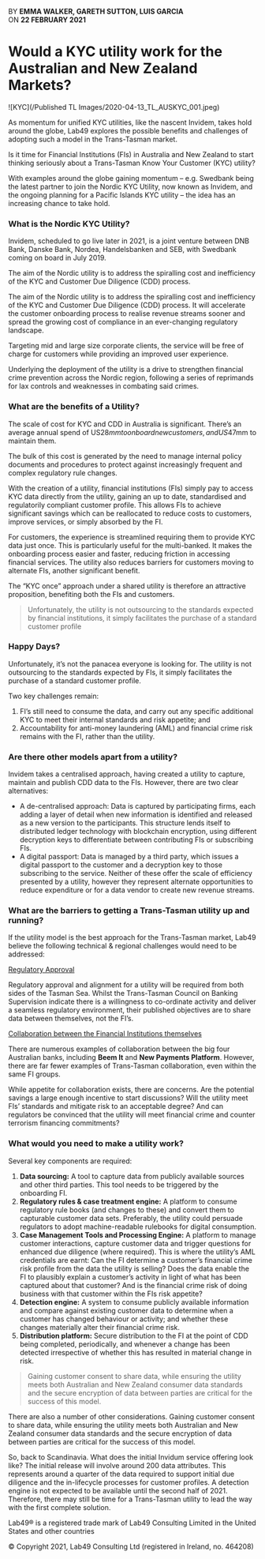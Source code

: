 BY __EMMA WALKER, GARETH SUTTON, LUIS GARCIA__  
ON __22 FEBRUARY 2021__

# Would a KYC utility work for the Australian and New Zealand Markets?

![KYC](/Published TL Images/2020-04-13_TL_AUSKYC_001.jpeg)


As momentum for unified KYC utilities, like the nascent Invidem, takes hold around the globe, Lab49 explores the possible benefits and challenges of adopting such a model in the Trans-Tasman market.

Is it time for Financial Institutions (FIs) in Australia and New Zealand to start thinking seriously about a Trans-Tasman Know Your Customer (KYC) utility?

With examples around the globe gaining momentum – e.g. Swedbank being the latest partner to join the Nordic KYC Utility, now known as Invidem, and the ongoing planning for a Pacific Islands KYC utility – the idea has an increasing chance to take hold.

### What is the Nordic KYC Utility?

Invidem, scheduled to go live later in 2021, is a joint venture between DNB Bank, Danske Bank, Nordea, Handelsbanken and SEB, with Swedbank coming on board in July 2019.

The aim of the Nordic utility is to address the spiralling cost and inefficiency of the KYC and Customer Due Diligence (CDD) process.

The aim of the Nordic utility is to address the spiralling cost and inefficiency of the KYC and Customer Due Diligence (CDD) process. It will accelerate the customer onboarding process to realise revenue streams sooner and spread the growing cost of compliance in an ever-changing regulatory landscape.  

Targeting mid and large size corporate clients, the service will be free of charge for customers while providing an improved user experience.

Underlying the deployment of the utility is a drive to strengthen financial crime prevention across the Nordic region, following a series of reprimands for lax controls and weaknesses in combating said crimes.

### What are the benefits of a Utility?

The scale of cost for KYC and CDD in Australia is significant. There’s an average annual spend of US$28mm to onboard new customers, and US$47mm to maintain them.

The bulk of this cost is generated by the need to manage internal policy documents and procedures to protect against increasingly frequent and complex regulatory rule changes.

With the creation of a utility, financial institutions (FIs) simply pay to access KYC data directly from the utility, gaining an up to date, standardised and regulatorily compliant customer profile. This allows FIs to achieve significant savings which can be reallocated to reduce costs to customers, improve services, or simply absorbed by the FI.

For customers, the experience is streamlined requiring them to provide KYC data just once. This is particularly useful for the multi-banked. It makes the onboarding process easier and faster, reducing friction in accessing financial services. The utility also reduces barriers for customers moving to alternate FIs, another significant benefit.

The “KYC once” approach under a shared utility is therefore an attractive proposition, benefiting both the FIs and customers.

> Unfortunately, the utility is not outsourcing to the standards expected by financial institutions, it simply facilitates the purchase of a standard customer profile

### Happy Days?

Unfortunately, it’s not the panacea everyone is looking for. The utility is not outsourcing to the standards expected by FIs, it simply facilitates the purchase of a standard customer profile.

Two key challenges remain:

1. FI’s still need to consume the data, and carry out any specific additional KYC to meet their internal standards and risk appetite; and
1. Accountability for anti-money laundering (AML) and financial crime risk remains with the FI, rather than the utility.

### Are there other models apart from a utility?

Invidem takes a centralised approach, having created a utility to capture, maintain and publish CDD data to the FIs. However, there are two clear alternatives:

* A de-centralised approach: Data is captured by participating firms, each adding a layer of detail when new information is identified and released as a new version to the participants. This structure lends itself to distributed ledger technology with blockchain encryption, using different decryption keys to differentiate between contributing FIs or subscribing FIs.
* A digital passport:  Data is managed by a third party, which issues a digital passport to the customer and a decryption key to those subscribing to the service.
Neither of these offer the scale of efficiency presented by a utility, however they represent alternate opportunities to reduce expenditure or for a data vendor to create new revenue streams.

### What are the barriers to getting a Trans-Tasman utility up and running?

If the utility model is the best approach for the Trans-Tasman market, Lab49 believe the following technical & regional challenges would need to be addressed:

<ins>Regulatory Approval</ins>

Regulatory approval and alignment for a utility will be required from both sides of the Tasman Sea. Whilst the Trans-Tasman Council on Banking Supervision indicate there is a willingness to co-ordinate activity and deliver a seamless regulatory environment, their published objectives are to share data between themselves, not the FI’s.

<ins>Collaboration between the Financial Institutions themselves</ins>

There are numerous examples of collaboration between the big four Australian banks, including __Beem It__ and __New Payments Platform__. However, there are far fewer examples of Trans-Tasman collaboration, even within the same FI groups.

While appetite for collaboration exists, there are concerns. Are the potential savings a large enough incentive to start discussions? Will the utility meet FIs’ standards and mitigate risk to an acceptable degree? And can regulators be convinced that the utility will meet financial crime and counter terrorism financing commitments?

### What would you need to make a utility work?

Several key components are required:

1. __Data sourcing:__ A tool to capture data from publicly available sources and other third parties. This tool needs to be triggered by the onboarding FI.
1. __Regulatory rules & case treatment engine:__ A platform to consume regulatory rule books (and changes to these) and convert them to capturable customer data sets. Preferably, the utility could persuade regulators to adopt machine-readable rulebooks for digital consumption.
1. __Case Management Tools and Processing Engine:__ A platform to manage customer interactions, capture customer data and trigger questions for enhanced due diligence (where required).
This is where the utility’s AML credentials are earnt: Can the FI determine a customer’s financial crime risk profile from the data the utility is selling? Does the data enable the FI to plausibly explain a customer’s activity in light of what has been captured about that customer? And is the financial crime risk of doing business with that customer within the FIs risk appetite?
1. __Detection engine:__ A system to consume publicly available information and compare against existing customer data to determine when a customer has changed behaviour or activity; and whether these changes materially alter their financial crime risk.
1. __Distribution platform:__ Secure distribution to the FI at the point of CDD being completed, periodically, and whenever a change has been detected irrespective of whether this has resulted in material change in risk.


> Gaining customer consent to share data, while ensuring the utility meets both Australian and New Zealand consumer data standards and the secure encryption of data between parties are critical for the success of this model.

There are also a number of other considerations. Gaining customer consent to share data, while ensuring the utility meets both Australian and New Zealand consumer data standards and the secure encryption of data between parties are critical for the success of this model.

So, back to Scandinavia. What does the initial Invidum service offering look like? The initial release will involve around 200 data attributes. This represents around a quarter of the data required to support initial due diligence and the in-lifecycle processes for customer profiles. A detection engine is not expected to be available until the second half of 2021. Therefore, there may still be time for a Trans-Tasman utility to lead the way with the first complete solution.




Lab49® is a registered trade mark of Lab49 Consulting Limited in the United States and other countries

© Copyright 2021, Lab49 Consulting Ltd (registered in Ireland, no. 464208)
